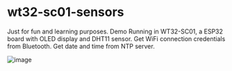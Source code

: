 # wt32-sc01-sensors
Just for fun and learning purposes.
Demo Running in WT32-SC01, a ESP32 board with OLED display and DHT11 sensor.
Get WiFi connection credentials from Bluetooth. Get date and time from NTP server. 

![image](https://github.com/movidirect/wt32-sc01-sensors/wt32-sc01-sensors.png)




